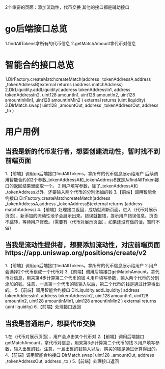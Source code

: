 2个重要的页面：添加流动性，代币交换
其他的接口都是辅助接口


# go后端接口总览
1.findAllTokens拿所有的代币信息
2.getMatchAmount拿代币对信息

# 智能合约接口总览
1.DlrFactory.createMatchcreateMatch(address _tokenAddressA,address _tokenAddressB)external returns (address matchAddress)
2.DlrLiquidity.addLiquidity(
        address tokenAddressIn1,
        address tokenAddressIn2,
        uint128 amountIn1,
        uint128 amountIn2,
        uint128 amountInMin1,
        uint128 amountInMin2
    ) external returns (uint liquidity)
3.DlrMatch.swap(
        uint128 _amountOut,
        address _tokenAddressOut,
        address _to
    )

# 用户用例
## 当我是新的代币发行者，想要创建流动性，暂时找不到前端页面
1.【前端】调用go后端接口findAllTokens，拿所有的代币信息展示给用户
后续调用智能合约的2个参数_tokenAddressA和_tokenAddressB就是从findAllToken接口的返回结果里面取一个。
2.用户填写参数，除了_tokenAddressA和_tokenAddress以外，还要输入两个代币的分别添加的钱
3.【前端】调用智能合约接口
DlrFactory.createMatchcreateMatch(address _tokenAddressA,address _tokenAddressB)external returns (address matchAddress)
4.【前端】处理接口返回，成功就刷新页面，进入（代币对展示页面），新添加的流动性池子会展示出来。错误就报错，提示用户错误信息，页面不跳转，等待用户修改。（需要有（代币对展示页面），如果还没有做的话，暂时不做）

## 当我是流动性提供者，想要添加流动性，对应前端页面https://app.uniswap.org/positions/create/v2
1.【前端】调用go后端接口findAllTokens，拿所有的代币信息展示给用户
2.用户会选择2个代币组成一个代币对
3.【前端】调用后端接口getMatchAmount，拿代币对信息，用来第4步计算第二个代币的钱
4.用户填写参数，输入两个代币的分别添加的钱。注意，一旦第一个代币的钱输入以后，第二个代币的钱是通过计算得出的。
5.【前端】调用智能合约接口
DlrLiquidity.addLiquidity(
        address tokenAddressIn1,
        address tokenAddressIn2,
        uint128 amountIn1,
        uint128 amountIn2,
        uint128 amountInMin1,
        uint128 amountInMin2
    ) external returns (uint liquidity)
6.【前端】处理接口返回

## 当我是普通用户，想要代币交换
1.在（代币对展示页面），用户会点击某个代币对
2.【前端】调用后端接口getMatchAmount，拿代币对信息，用来第3步计算第二个代币的钱
3.用户填写参数，输入出售的钱。注意，一旦出售的钱输入以后，购买的钱是通过计算得出的。
4.【前端】调用智能合约接口
DlrMatch.swap(
        uint128 _amountOut,
        address _tokenAddressOut,
        address _to
    )
5.【前端】处理接口返回

